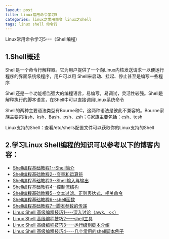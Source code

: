 ```yaml
---
layout: post
title: Linux常用命令学习5
categories: linux之常用命令 linux之shell
tags: linux shell 命令行
---
```



Linux常用命令学习5---（Shell编程）


## 1.Shell概述

Shell是一个命令行解释器。它为用户提供了一个向Linux内核发送请求一以便运行程序的界面系统级程序，用户可以用 Shell来启动、挂起、停止甚至是编写一些程序

Shell还是一个功能相当强大的编程语言，易编写，易调试，灵活性较强。Shell是解释执行的脚本语言，在Shell中可以直接调用Linux系统命令

Shell的两种主要语法类型有Bourne和C，这两种语法是彼此不兼容的。Bourne家族主要包括sh、ksh、Bash、psh、zsh；C家族主要包括：csh、tcsh

Linux支持的Shell：查看/etc/shells配置文件可以获取你的Linux支持的Shell

 

## 2.学习Linux Shell编程的知识可以参考以下的博客内容：

* [Shell编程基础教程1--Shell简介](http://xumenger.github.io/linux-shell-grammar-1/)
* [Shell编程基础教程2--变量和运算符](http://xumenger.github.io/linux-shell-grammar-2/)
* [Shell编程基础教程3--Shell输入与输出](http://xumenger.github.io/linux-shell-grammar-3/)
* [Shell编程基础教程4--控制流结构](http://xumenger.github.io/linux-shell-grammar-4/)
* [Shell编程基础教程5--文本过滤、正则表达式、相关命令](http://xumenger.github.io/linux-shell-grammar-5/)
* [Shell编程基础教程6--shell函数](http://xumenger.github.io/linux-shell-grammar-6/)
* [Shell编程基础教程7--脚本参数的传递](http://xumenger.github.io/linux-shell-grammar-7/)
* [Linux Shell 高级编程技巧1----深入讨论（awk、<<）](http://xumenger.github.io/linux-shell-advanced-grammar-1/)
* [Linux Shell 高级编程技巧2----shell工具](http://xumenger.github.io/linux-shell-advanced-grammar-2/)
* [Linux Shell 高级编程技巧3----运行级别脚本介绍](http://xumenger.github.io/linux-shell-advanced-grammar-3/)
* [Linux Shell 高级编程技巧4----几个常用的shell脚本例子](http://xumenger.github.io/linux-shell-advanced-grammar-4/)